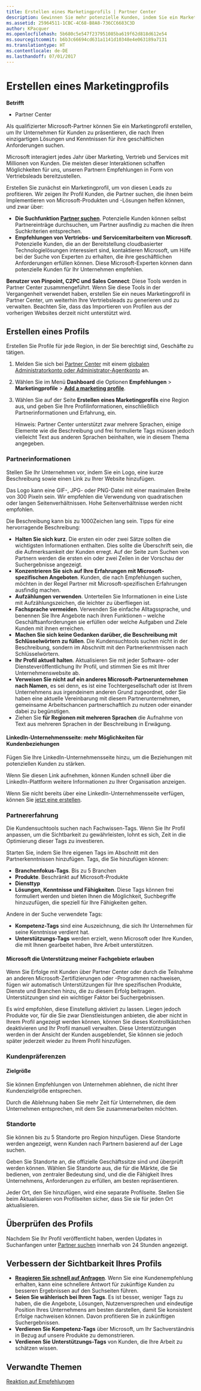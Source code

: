 ```yaml
---
title: Erstellen eines Marketingprofils | Partner Center
description: Gewinnen Sie mehr potenzielle Kunden, indem Sie ein Marketingprofil in Partner Center erstellen.
ms.assetid: 25964511-1CBC-4C68-B8A8-736CC6683C3D
author: KPacquer
ms.openlocfilehash: 5b680c5e547f237951085ba619f62d818d612e54
ms.sourcegitcommit: b6b3c66694cd631a1141d10348e4e063189a7131
ms.translationtype: HT
ms.contentlocale: de-DE
ms.lasthandoff: 07/01/2017
---
```

<!--
FWLink1: https://go.microsoft.com/fwlink/?linkid=838397: Top of page
FWLink2: https://go.microsoft.com/fwlink/?linkid=848635: Top of page (duplicate)
FWLink3: https://go.microsoft.com/fwlink/?linkid=847631: #allow_us_to_endorse_areas_of_expertise
FWLink4: https://go.microsoft.com/fwlink/?linkid=848063: #customer-preferences
FWLink5: https://go.microsoft.com/fwlink/?linkid=848064: #_locations
 -->


# <a name="create-a-marketing-profile"></a>Erstellen eines Marketingprofils

**Betrifft**

-  Partner Center

Als qualifizierter Microsoft-Partner können Sie ein Marketingprofil erstellen, um Ihr Unternehmen für Kunden zu präsentieren, die nach Ihren einzigartigen Lösungen und Kenntnissen für ihre geschäftlichen Anforderungen suchen.

Microsoft interagiert jedes Jahr über Marketing, Vertrieb und Services mit Millionen von Kunden. Die meisten dieser Interaktionen schaffen Möglichkeiten für uns, unseren Partnern Empfehlungen in Form von Vertriebsleads bereitzustellen. 

Erstellen Sie zunächst ein Marketingprofil, um von diesen Leads zu profitieren. Wir zeigen Ihr Profil Kunden, die Partner suchen, die ihnen beim Implementieren von Microsoft-Produkten und -Lösungen helfen können, und zwar über:

*  **Die Suchfunktion [Partner suchen](https://partnercenter.microsoft.com/pcv/search)**. Potenzielle Kunden können selbst Partnereinträge durchsuchen, um Partner ausfindig zu machen die ihren Suchkriterien entsprechen. 
*  **Empfehlungen von Vertriebs- und Servicemitarbeitern von Microsoft**. Potenzielle Kunden, die an der Bereitstellung cloudbasierter Technologielösungen interessiert sind, kontaktieren Microsoft, um Hilfe bei der Suche von Experten zu erhalten, die ihre geschäftlichen Anforderungen erfüllen können. Diese Microsoft-Experten können dann potenzielle Kunden für Ihr Unternehmen empfehlen.

**Benutzer von Pinpoint, C2PC und Sales Connect**: Diese Tools werden in Partner Center zusammengeführt. Wenn Sie diese Tools in der Vergangenheit verwendet haben, erstellen Sie ein neues Marketingprofil in Partner Center, um weiterhin Ihre Vertriebsleads zu generieren und zu verwalten. Beachten Sie, dass das Importieren von Profilen aus der vorherigen Websites derzeit nicht unterstützt wird. 

## <a name="create-a-profile"></a>Erstellen eines Profils

Erstellen Sie Profile für jede Region, in der Sie berechtigt sind, Geschäfte zu tätigen. 

1.  Melden Sie sich bei [Partner Center](http://go.microsoft.com/fwlink/p/?LinkId=808956) mit einem [globalen Administratorkonto oder Administrator-Agentkonto](create-user-accounts-and-set-permissions.md) an.

2.  Wählen Sie im Menü **Dashboard** die Optionen **Empfehlungen** &gt; **Marketingprofile** &gt; **[Add a marketing profile](https://partnercenter.microsoft.com/pcv/publishing)**.

3.  Wählen Sie auf der Seite **Erstellen eines Marketingprofils** eine Region aus, und geben Sie Ihre Profilinformationen, einschließlich Partnerinformationen und Erfahrung, ein.
    
    Hinweis: Partner Center unterstützt zwar mehrere Sprachen, einige Elemente wie die Beschreibung und frei formulierte Tags müssen jedoch vielleicht Text aus anderen Sprachen beinhalten, wie in diesem Thema angegeben.

### <a href="" id="partner_info"></a>Partnerinformationen

Stellen Sie Ihr Unternehmen vor, indem Sie ein Logo, eine kurze Beschreibung sowie einen Link zu Ihrer Website hinzufügen. 

Das Logo kann eine GIF-, JPG- oder PNG-Datei mit einer maximalen Breite von 300 Pixeln sein. Wir empfehlen die Verwendung von quadratischen oder langen Seitenverhältnissen. Hohe Seitenverhältnisse werden nicht empfohlen.

Die Beschreibung kann bis zu 1000Zeichen lang sein. Tipps für eine hervorragende Beschreibung: 

*  **Halten Sie sich kurz**. Die ersten ein oder zwei Sätze sollten die wichtigsten Informationen enthalten. Dies sollte die Überschrift sein, die die Aufmerksamkeit der Kunden erregt. Auf der Seite zum Suchen von Partnern werden die ersten ein oder zwei Zeilen in der Vorschau der Suchergebnisse angezeigt.
*  **Konzentrieren Sie sich auf Ihre Erfahrungen mit Microsoft-spezifischen Angeboten**. Kunden, die nach Empfehlungen suchen, möchten in der Regel Partner mit Microsoft-spezifischen Erfahrungen ausfindig machen.
*  **Aufzählungen verwenden**. Unterteilen Sie Informationen in eine Liste mit Aufzählungszeichen, die leichter zu überfliegen ist.
*  **Fachsprache vermeiden**. Verwenden Sie einfache Alltagssprache, und benennen Sie Ihre Angebote nach ihren Funktionen – welche Geschäftsanforderungen sie erfüllen oder welche Aufgaben und Ziele Kunden mit ihnen erreichen.
*  **Machen Sie sich keine Gedanken darüber, die Beschreibung mit Schlüsselwörtern zu füllen**. Die Kundensuchtools suchen nicht in der Beschreibung, sondern im Abschnitt mit den Partnerkenntnissen nach Schlüsselwörtern.
*  **Ihr Profil aktuell halten**. Aktualisieren Sie mit jeder Software- oder Diensteveröffentlichung Ihr Profil, und stimmen Sie es mit Ihrer Unternehmenswebsite ab.
*  **Verweisen Sie nicht auf ein anderes Microsoft-Partnerunternehmen nach Namen**, es sei denn, es ist eine Tochtergesellschaft oder ist Ihrem Unternehmens aus irgendeinem anderen Grund zugeordnet, oder Sie haben eine aktuelle Vereinbarung mit diesem Partnerunternehmen, gemeinsame Arbeitschancen partnerschaftlich zu nutzen oder einander dabei zu begünstigen.
*  Ziehen Sie **für Regionen mit mehreren Sprachen** die Aufnahme von Text aus mehreren Sprachen in der Beschreibung in Erwägung.

#### <a href="" id="linkedin"></a> LinkedIn-Unternehmensseite: mehr Möglichkeiten für Kundenbeziehungen

Fügen Sie Ihre LinkedIn-Unternehmensseite hinzu, um die Beziehungen mit potenziellen Kunden zu stärken. 

Wenn Sie diesen Link aufnehmen, können Kunden schnell über die LinkedIn-Plattform weitere Informationen zu Ihrer Organisation anzeigen.

Wenn Sie nicht bereits über eine LinkedIn-Unternehmensseite verfügen, können Sie [jetzt eine erstellen](https://www.linkedin.com/company-beta/setup/new/).

### <a name="partner-expertise"></a>Partnererfahrung

Die Kundensuchtools suchen nach Fachwissen-Tags. Wenn Sie Ihr Profil anpassen, um die Sichtbarkeit zu gewährleisten, lohnt es sich, Zeit in die Optimierung dieser Tags zu investieren.

Starten Sie, indem Sie Ihre eigenen Tags im Abschnitt mit den Partnerkenntnissen hinzufügen. Tags, die Sie hinzufügen können: 

*  **Branchenfokus-Tags**. Bis zu 5 Branchen
*  **Produkte**. Beschränkt auf Microsoft-Produkte
*  **Diensttyp** 
*  **Lösungen, Kenntnisse und Fähigkeiten**. Diese Tags können frei formuliert werden und bieten Ihnen die Möglichkeit, Suchbegriffe hinzuzufügen, die speziell für Ihre Fähigkeiten gelten.

Andere in der Suche verwendete Tags:
*  **Kompetenz-Tags** sind eine Auszeichnung, die sich Ihr Unternehmen für seine Kenntnisse verdient hat.
*  **Unterstützungs-Tags** werden erzielt, wenn Microsoft oder Ihre Kunden, die mit Ihnen gearbeitet haben, Ihre Arbeit unterstützen.

#### <a href="" id="#allow_us_to_endorse_areas_of_expertise"></a>Microsoft die Unterstützung meiner Fachgebiete erlauben

Wenn Sie Erfolge mit Kunden über Partner Center oder durch die Teilnahme an anderen Microsoft-Zertifizierungen oder -Programmen nachweisen, fügen wir automatisch Unterstützungen für Ihre spezifischen Produkte, Dienste und Branchen hinzu, die zu diesem Erfolg beitragen. Unterstützungen sind ein wichtiger Faktor bei Suchergebnissen.

Es wird empfohlen, diese Einstellung aktiviert zu lassen. Liegen jedoch Produkte vor, für die Sie zwar Dienstleistungen anbieten, die aber nicht in Ihrem Profil angezeigt werden können, können Sie dieses Kontrollkästchen deaktivieren und Ihr Profil manuell verwalten. Diese Unterstützungen werden in der Ansicht der Kunden ausgeblendet, Sie können sie jedoch später jederzeit wieder zu Ihrem Profil hinzufügen.

### <a name="customer-preferences"></a>Kundenpräferenzen

#### <a href="" id="#target_size"></a>Zielgröße

Sie können Empfehlungen von Unternehmen ablehnen, die nicht Ihrer Kundenzielgröße entsprechen.

Durch die Ablehnung haben Sie mehr Zeit für Unternehmen, die dem Unternehmen entsprechen, mit dem Sie zusammenarbeiten möchten.

### <a href="" id="#locations"></a> Standorte

Sie können bis zu 5 Standorte pro Region hinzufügen. Diese Standorte werden angezeigt, wenn Kunden nach Partnern basierend auf der Lage suchen. 

Geben Sie Standorte an, die offizielle Geschäftssitze sind und überprüft werden können. Wählen Sie Standorte aus, die für die Märkte, die Sie bedienen, von zentraler Bedeutung sind, und die die Fähigkeit Ihres Unternehmens, Anforderungen zu erfüllen, am besten repräsentieren.

Jeder Ort, den Sie hinzufügen, wird eine separate Profilseite. Stellen Sie beim Aktualisieren von Profilseiten sicher, dass Sie sie für jeden Ort aktualisieren.

## <a name="review-your-profile"></a>Überprüfen des Profils

Nachdem Sie Ihr Profil veröffentlicht haben, werden Updates in Suchanfangen unter [Partner suchen](https://partnercenter.microsoft.com/pcv/search) innerhalb von 24 Stunden angezeigt. 

## <a name="improve-the-visibility-of-your-profile"></a>Verbessern der Sichtbarkeit Ihres Profils 

*  **[Reagieren Sie schnell auf Anfragen](responding-to-referrals.md)**. Wenn Sie eine Kundenempfehlung erhalten, kann eine schnellere Antwort für zukünftige Kunden zu besseren Ergebnissen auf den Suchseiten führen.
*  **Seien Sie wählerisch bei Ihren Tags**.  Es ist besser, weniger Tags zu haben, die die Angebote, Lösungen, Nutzenversprechen und eindeutige Position Ihres Unternehmens am besten darstellen, damit Sie konsistent Erfolge nachweisen können.  Davon profitieren Sie in zukünftigen Suchergebnissen.
*  **Verdienen Sie Kompetenz-Tags** über Microsoft, um Ihr Sachverständnis in Bezug auf unsere Produkte zu demonstrieren.
*  **Verdienen Sie Unterstützungs-Tags** von Kunden, die Ihre Arbeit zu schätzen wissen.

## <a name="related-topics"></a>Verwandte Themen
[Reaktion auf Empfehlungen](responding-to-referrals.md)